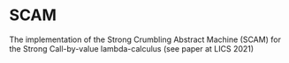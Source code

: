 # SCAM
The implementation of the Strong Crumbling Abstract Machine (SCAM) for the Strong Call-by-value lambda-calculus (see paper at LICS 2021)
